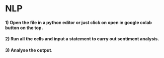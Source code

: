 # NLP
   #### 1) Open the file in a python editor or just click on open in google colab button on the top.
   #### 2) Run all the cells and input a statement to carry out sentiment analysis.
   #### 3) Analyse the output.

